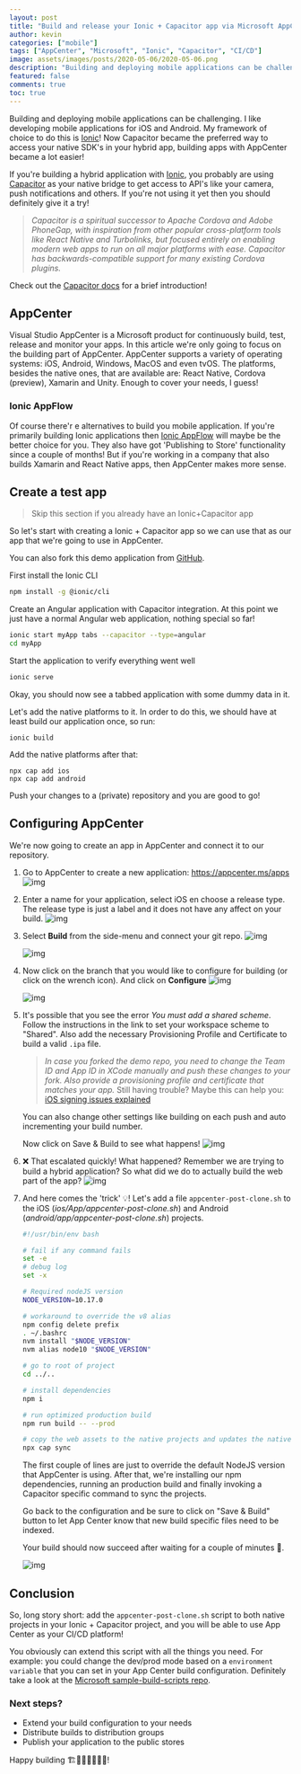 ```yaml
---
layout: post
title: "Build and release your Ionic + Capacitor app via Microsoft AppCenter"
author: kevin
categories: ["mobile"]
tags: ["AppCenter", "Microsoft", "Ionic", "Capacitor", "CI/CD"]
image: assets/images/posts/2020-05-06/2020-05-06.png
description: "Building and deploying mobile applications can be challenging. Now Capacitor became the preferred way to access your native SDK's, building apps with AppCenter became a lot easier!"
featured: false
comments: true
toc: true
---
```


Building and deploying mobile applications can be challenging.
I like developing mobile applications for iOS and Android. My framework of choice to do this is [Ionic](https://ionicframework.com/)! Now Capacitor became the preferred way to access your native SDK's in your hybrid app, building apps with AppCenter became a lot easier!

If you're building a hybrid application with [Ionic](https://ionicframework.com/), you probably are using [Capacitor](https://capacitor.ionicframework.com/) as your native bridge to get access to API's like your camera, push notifications and others. If you're not using it yet then you should definitely give it a try!

> _Capacitor is a spiritual successor to Apache Cordova and Adobe PhoneGap, with inspiration from other popular cross-platform tools like React Native and Turbolinks, but focused entirely on enabling modern web apps to run on all major platforms with ease. Capacitor has backwards-compatible support for many existing Cordova plugins._

Check out the [Capacitor docs](https://capacitor.ionicframework.com/docs/) for a brief introduction!

## AppCenter

Visual Studio AppCenter is a Microsoft product for continuously build, test, release and monitor your apps. In this article we're only going to focus on the building part of AppCenter.
AppCenter supports a variety of operating systems: iOS, Android, Windows, MacOS and even tvOS. The platforms, besides the native ones, that are available are: React Native, Cordova (preview), Xamarin and Unity. Enough to cover your needs, I guess!

### Ionic AppFlow

Of course there'r e alternatives to build you mobile application. If you're primarily building Ionic applications then [Ionic AppFlow](https://ionicframework.com/appflow) will maybe be the better choice for you. They also have got 'Publishing to Store' functionality since a couple of months!
But if you're working in a company that also builds Xamarin and React Native apps, then AppCenter makes more sense.

## Create a test app

> Skip this section if you already have an Ionic+Capacitor app

So let's start with creating a Ionic + Capacitor app so we can use that as our app that we're going to use in AppCenter.

You can also fork this demo application from [GitHub](https://github.com/Boosten/ionic-capacitor-appcenter-demo).

First install the Ionic CLI

```bash
npm install -g @ionic/cli
```

Create an Angular application with Capacitor integration. At this point we just have a normal Angular web application, nothing special so far!

```bash
ionic start myApp tabs --capacitor --type=angular
cd myApp
```

Start the application to verify everything went well

```bash
ionic serve
```

Okay, you should now see a tabbed application with some dummy data in it.

Let's add the native platforms to it. In order to do this, we should have at least build our application once, so run:

```
ionic build
```

Add the native platforms after that:

```
npx cap add ios
npx cap add android
```

Push your changes to a (private) repository and you are good to go!

## Configuring AppCenter

We're now going to create an app in AppCenter and connect it to our repository.

1. Go to AppCenter to create a new application: <https://appcenter.ms/apps>
   ![img](/assets/images/posts/2020-05-06/1.png)

1. Enter a name for your application, select iOS en choose a release type. The release type is just a label and it does not have any affect on your build.
   ![img](/assets/images/posts/2020-05-06/2.png)

1. Select **Build** from the side-menu and connect your git repo.
   ![img](/assets/images/posts/2020-05-06/3.png)

   ![img](/assets/images/posts/2020-05-06/4.png)

1. Now click on the branch that you would like to configure for building (or click on the wrench icon). And click on **Configure**
   ![img](/assets/images/posts/2020-05-06/5.png)

   ![img](/assets/images/posts/2020-05-06/6.png)

1. It's possible that you see the error _You must add a shared scheme_. Follow the instructions in the link to set your workspace scheme to "Shared".
   Also add the necessary Provisioning Profile and Certificate to build a valid `.ipa` file.

   > _In case you forked the demo repo, you need to change the Team ID and App ID in XCode manually and push these changes to your fork. Also provide a provisioning profile and certificate that matches your app._
   > Still having trouble? Maybe this can help you: [iOS signing issues explained](https://intercom.help/appcenter/en/articles/1617765-ios-signing-issues-explained)

   You can also change other settings like building on each push and auto incrementing your build number.

   Now click on Save & Build to see what happens!
   ![img](/assets/images/posts/2020-05-06/7.png)

1. ❌ That escalated quickly!
   What happened? Remember we are trying to build a hybrid application? So what did we do to actually build the web part of the app?
   ![img](/assets/images/posts/2020-05-06/8.png)

1. And here comes the 'trick' 💡!
   Let's add a file `appcenter-post-clone.sh` to the iOS (_ios/App/appcenter-post-clone.sh_) and Android (_android/app/appcenter-post-clone.sh_) projects.

   ```bash
   #!/usr/bin/env bash

   # fail if any command fails
   set -e
   # debug log
   set -x

   # Required nodeJS version
   NODE_VERSION=10.17.0

   # workaround to override the v8 alias
   npm config delete prefix
   . ~/.bashrc
   nvm install "$NODE_VERSION"
   nvm alias node10 "$NODE_VERSION"

   # go to root of project
   cd ../..

   # install dependencies
   npm i

   # run optimized production build
   npm run build -- --prod

   # copy the web assets to the native projects and updates the native plugins and dependencies based in package.json
   npx cap sync
   ```

   The first couple of lines are just to override the default NodeJS version that AppCenter is using.
   After that, we're installing our npm dependencies, running an production build and finally invoking a Capacitor specific command to sync the projects.

   Go back to the configuration and be sure to click on "Save & Build" button to let App Center know that new build specific files need to be indexed.

   Your build should now succeed after waiting for a couple of minutes 🎉.

   ![img](/assets/images/posts/2020-05-06/9.png)

## Conclusion

So, long story short: add the `appcenter-post-clone.sh` script to both native projects in your Ionic + Capacitor project, and you will be able to use App Center as your CI/CD platform!

You obviously can extend this script with all the things you need. For example: you could change the dev/prod mode based on a `environment variable` that you can set in your App Center build configuration. Definitely take a look at the [Microsoft sample-build-scripts repo](https://github.com/microsoft/appcenter/tree/master/sample-build-scripts).

### Next steps?

- Extend your build configuration to your needs
- Distribute builds to distribution groups
- Publish your application to the public stores

Happy building 🏗👷🏻‍♂️👷🏻‍♀️!
